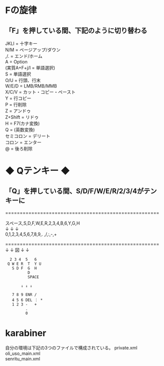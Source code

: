 
# Fの旋律
## 「F」を押している間、下記のように切り替わる


JKLI = 十字キー  
N/M = ページアップ/ダウン  
,/. = エンド/ホーム  
A = Option  
(実質A+F+j/l = 単語選択)  
S = 単語選択  
O/U = 行頭、行末  
W/E/D = LMB/RMB/MMB  
X/C/V = カット・コピー・ペースト  
Y = 行コピー  
P = 行削除  
Z = アンドゥ  
Z+Shift = リドゥ  
H = F7(カナ変換)  
Q = (英数変換)  
セミコロン = デリート  
コロン = エンター  
@ = 後ろ削除   



# ◆ Qテンキー ◆

## 「Q」を押している間、S/D/F/W/E/R/2/3/4がテンキーに  
 =====================================================                      
                       
スペース,S,D,F,W,E,R,2,3,4,B,6,Y,G,H  
↓ ↓ ↓  
0,1,2,3,4,5,6,7,8,9,. ,/,:,-,+  
                       
 =====================================================                      
   ↓ ↓ 図 ↓ ↓                
                       
      2 3 4  5   6        
     Q W E R  T  Y U       
       S D F  G  H         
              D            
              SPACE        
                           
           ↓ ↓ ↓           
                           
       7 8 9 ENR /           
       4 5 6 DEL ： *       
       1 2 3 -   +         
             .             
             0             

                    
      
                         
                         
# karabiner 


自分の環境は下記の3つのファイルで構成されている。
private.xml   
oli_uso_main.xml  
senritu_main.xml  
